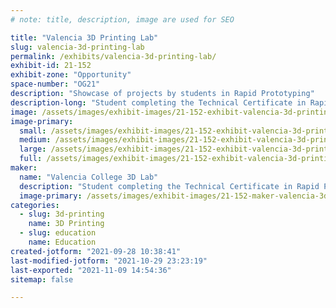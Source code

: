 ```yaml
---
# note: title, description, image are used for SEO

title: "Valencia 3D Printing Lab"
slug: valencia-3d-printing-lab
permalink: /exhibits/valencia-3d-printing-lab/
exhibit-id: 21-152
exhibit-zone: "Opportunity"
space-number: "OG21"
description: "Showcase of projects by students in Rapid Prototyping"
description-long: "Student completing the Technical Certificate in Rapid Prototyping showcase their projects printed on a variety of 3D printers in our West Campus lab."
image: /assets/images/exhibit-images/21-152-exhibit-valencia-3d-printing-lab-z-valencia-maker-faire-2019-large.jpg
image-primary: 
  small: /assets/images/exhibit-images/21-152-exhibit-valencia-3d-printing-lab-z-valencia-maker-faire-2019-small.jpg
  medium: /assets/images/exhibit-images/21-152-exhibit-valencia-3d-printing-lab-z-valencia-maker-faire-2019-medium.jpg
  large: /assets/images/exhibit-images/21-152-exhibit-valencia-3d-printing-lab-z-valencia-maker-faire-2019-large.jpg
  full: /assets/images/exhibit-images/21-152-exhibit-valencia-3d-printing-lab-z-valencia-maker-faire-2019-full.jpg
maker: 
  name: "Valencia College 3D Lab"
  description: "Student completing the Technical Certificate in Rapid Prototyping showcase their projects printed on a variety of 3D printers in our West Campus lab."
  image-primary: /assets/images/exhibit-images/21-152-maker-valencia-3d-printing-lab-vc-logo-uncoated-4c-sm-medium.jpg
categories: 
  - slug: 3d-printing
    name: 3D Printing
  - slug: education
    name: Education
created-jotform: "2021-09-28 10:38:41"
last-modified-jotform: "2021-10-29 23:23:19"
last-exported: "2021-11-09 14:54:36"
sitemap: false

---
```


